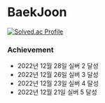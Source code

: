 # BaekJoon

[![Solved.ac Profile](http://mazassumnida.wtf/api/v2/generate_badge?boj=namsh1125)](https://solved.ac/namsh1125/)

### Achievement
- 2022년 12월 28일 실버 2 달성
- 2022년 12월 26일 실버 3 달성
- 2022년 12월 23일 실버 4 달성
- 2022년 12월 21일 실버 5 달성

